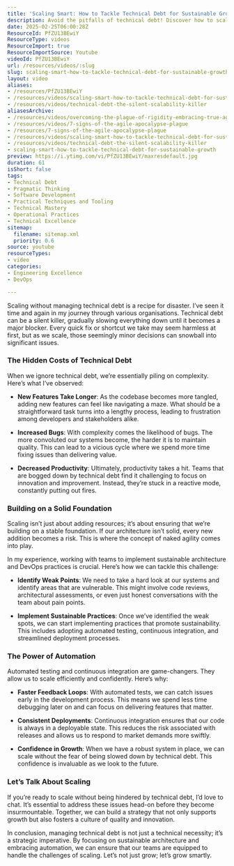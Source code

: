 ```yaml
---
title: 'Scaling Smart: How to Tackle Technical Debt for Sustainable Growth'
description: Avoid the pitfalls of technical debt! Discover how to scale effectively with sustainable practices and automation for a robust, innovative future.
date: 2025-02-25T06:00:28Z
ResourceId: PfZU13BEwiY
ResourceType: videos
ResourceImport: true
ResourceImportSource: Youtube
videoId: PfZU13BEwiY
url: /resources/videos/:slug
slug: scaling-smart-how-to-tackle-technical-debt-for-sustainable-growth
layout: video
aliases:
- /resources/PfZU13BEwiY
- /resources/videos/scaling-smart-how-to-tackle-technical-debt-for-sustainable-growth
- /resources/videos/technical-debt-the-silent-scalability-killer
aliasesArchive:
- /resources/videos/overcoming-the-plague-of-rigidity-embracing-true-agility-in-your-team
- /resources/videos/7-signs-of-the-agile-apocalypse-plague
- /resources/7-signs-of-the-agile-apocalypse-plague
- /resources/videos/scaling-smart-how-to-tackle-technical-debt-for-sustainable-growth
- /resources/videos/technical-debt-the-silent-scalability-killer
- scaling-smart-how-to-tackle-technical-debt-for-sustainable-growth
preview: https://i.ytimg.com/vi/PfZU13BEwiY/maxresdefault.jpg
duration: 61
isShort: false
tags:
- Technical Debt
- Pragmatic Thinking
- Software Development
- Practical Techniques and Tooling
- Technical Mastery
- Operational Practices
- Technical Excellence
sitemap:
  filename: sitemap.xml
  priority: 0.6
source: youtube
resourceTypes:
- video
categories:
- Engineering Excellence
- DevOps

---
```

Scaling without managing technical debt is a recipe for disaster. I’ve seen it time and again in my journey through various organisations. Technical debt can be a silent killer, gradually slowing everything down until it becomes a major blocker. Every quick fix or shortcut we take may seem harmless at first, but as we scale, those seemingly minor decisions can snowball into significant issues. 

### The Hidden Costs of Technical Debt

When we ignore technical debt, we’re essentially piling on complexity. Here’s what I’ve observed:

- **New Features Take Longer**: As the codebase becomes more tangled, adding new features can feel like navigating a maze. What should be a straightforward task turns into a lengthy process, leading to frustration among developers and stakeholders alike.
  
- **Increased Bugs**: With complexity comes the likelihood of bugs. The more convoluted our systems become, the harder it is to maintain quality. This can lead to a vicious cycle where we spend more time fixing issues than delivering value.

- **Decreased Productivity**: Ultimately, productivity takes a hit. Teams that are bogged down by technical debt find it challenging to focus on innovation and improvement. Instead, they’re stuck in a reactive mode, constantly putting out fires.

### Building on a Solid Foundation

Scaling isn’t just about adding resources; it’s about ensuring that we’re building on a stable foundation. If our architecture isn’t solid, every new addition becomes a risk. This is where the concept of naked agility comes into play. 

In my experience, working with teams to implement sustainable architecture and DevOps practices is crucial. Here’s how we can tackle this challenge:

- **Identify Weak Points**: We need to take a hard look at our systems and identify areas that are vulnerable. This might involve code reviews, architectural assessments, or even just honest conversations with the team about pain points.

- **Implement Sustainable Practices**: Once we’ve identified the weak spots, we can start implementing practices that promote sustainability. This includes adopting automated testing, continuous integration, and streamlined deployment processes.

### The Power of Automation

Automated testing and continuous integration are game-changers. They allow us to scale efficiently and confidently. Here’s why:

- **Faster Feedback Loops**: With automated tests, we can catch issues early in the development process. This means we spend less time debugging later on and can focus on delivering features that matter.

- **Consistent Deployments**: Continuous integration ensures that our code is always in a deployable state. This reduces the risk associated with releases and allows us to respond to market demands more swiftly.

- **Confidence in Growth**: When we have a robust system in place, we can scale without the fear of being slowed down by technical debt. This confidence is invaluable as we look to the future.

### Let’s Talk About Scaling

If you’re ready to scale without being hindered by technical debt, I’d love to chat. It’s essential to address these issues head-on before they become insurmountable. Together, we can build a strategy that not only supports growth but also fosters a culture of quality and innovation.

In conclusion, managing technical debt is not just a technical necessity; it’s a strategic imperative. By focusing on sustainable architecture and embracing automation, we can ensure that our teams are equipped to handle the challenges of scaling. Let’s not just grow; let’s grow smartly.
